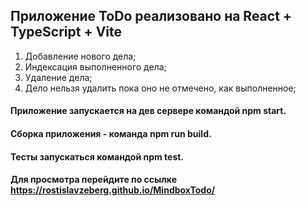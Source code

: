 ## Приложение ToDo реализовано на React + TypeScript + Vite
1. Добавление нового дела;
2. Индексация выполненного дела;
3. Удаление дела;
4. Дело нельзя удалить пока оно не отмечено, как выполненное;

#### Приложение запускается на дев сервере командой npm start.
#### Сборка приложения - команда npm run build.
#### Тесты запускаться командой npm test.
#### Для просмотра перейдите по ссылке https://rostislavzeberg.github.io/MindboxTodo/
